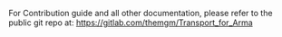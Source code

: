 For Contribution guide and all other documentation, please refer to the public git repo at: https://gitlab.com/themgm/Transport_for_Arma